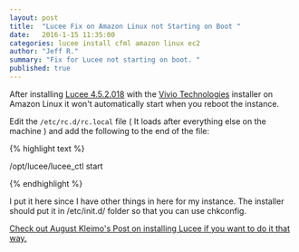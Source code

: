 ```yaml
---
layout: post
title:  "Lucee Fix on Amazon Linux not Starting on Boot "
date:   2016-1-15 11:35:00
categories: lucee install cfml amazon linux ec2
author: "Jeff R."
summary: "Fix for Lucee not starting on boot. "
published: true
---
```


After installing [Lucee 4.5.2.018](http://lucee.org) with the [Vivio Technologies](https://www.viviotech.net) installer on Amazon Linux it won't automatically start when you reboot the instance. 

Edit the `/etc/rc.d/rc.local` file ( It loads after everything else on the machine ) and add the following to the end of the file:

{% highlight  text %}

/opt/lucee/lucee_ctl start

{% endhighlight %}

I put it here since I have other things in here for my instance. The installer should put it in  /etc/init.d/ folder so that you can use chkconfig.

[Check out August Kleimo's Post on installing Lucee if you want to do it that way.](http://www.augustkleimo.com/install-lucee-on-an-aws-linux-ec2-instance/)
